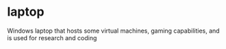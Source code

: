 # laptop
Windows laptop that hosts some virtual machines, gaming capabilities, and is used for research and coding
